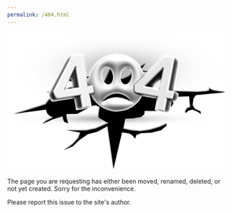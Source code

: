 ```yaml
---
permalink: /404.html
---
```

![404-error](404-error.png)

The page you are requesting has either been moved, renamed, deleted, or not yet created. Sorry for the inconvenience.

Please report this issue to the site's author.
